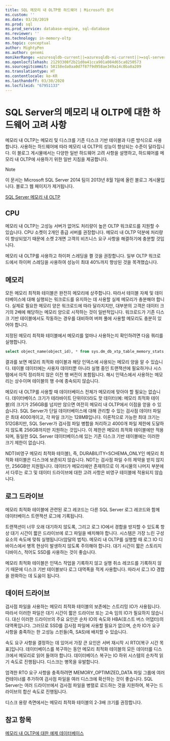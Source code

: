 ```yaml
---
title: SQL 메모리 내 OLTP용 하드웨어 | Microsoft 문서
ms.custom: ''
ms.date: 03/28/2019
ms.prod: sql
ms.prod_service: database-engine, sql-database
ms.reviewer: ''
ms.technology: in-memory-oltp
ms.topic: conceptual
author: MightyPen
ms.author: genemi
monikerRange: =azuresqldb-current||=azuresqldb-mi-current||>=sql-server-2016||>=sql-server-linux-2017||=sqlallproducts-allversions
ms.openlocfilehash: 21293308f2b21d0a41cca901a084d65ca0250573
ms.sourcegitcommit: 58158eda0aa0d7f87f9d958ae349a14c0ba8a209
ms.translationtype: HT
ms.contentlocale: ko-KR
ms.lasthandoff: 03/30/2020
ms.locfileid: "67951133"
---
```

# <a name="hardware-considerations-for-in-memory-oltp-in-sql-server"></a>SQL Server의 메모리 내 OLTP에 대한 하드웨어 고려 사항

메모리 내 OLTP는 메모리 및 디스크를 기존 디스크 기반 테이블과 다른 방식으로 사용합니다. 사용하는 하드웨어에 따라 메모리 내 OLTP의 성능이 향상되는 수준이 달라집니다. 이 블로그 게시물에서는 다양한 일반 하드웨어 고려 사항을 설명하고, 하드웨어를 메모리 내 OLTP에 사용하기 위한 일반 지침을 제공합니다.

> [!NOTE]
> 이 문서는 Microsoft SQL Server 2014 팀이 2013년 8월 1일에 올린 블로그 게시물입니다. 블로그 웹 페이지가 제거됩니다.
>
> [SQL Server 메모리 내 OLTP](index.md)

<!--
    Here was the link to the blog. This blog was captured into this new article on 2018/11/30, by GeneMi (MightyPen).
    https://cloudblogs.microsoft.com/sqlserver/2013/08/01/hardware-considerations-for-in-memory-oltp-in-sql-server-2014/
    At least one pre-existing article that contained the obsolete blog link was:
        relational-databases\in-memory-oltp\sample-database-for-in-memory-oltp.md
-->

## <a name="cpu"></a>CPU

메모리 내 OLTP는 고성능 서버가 없어도 처리량이 높은 OLTP 워크로드를 지원할 수 있습니다. CPU 소켓이 2개인 중급 서버를 권장합니다. 메모리 내 OLTP 덕분에 처리량이 향상되었기 때문에 소켓 2개면 고객의 비즈니스 요구 사항을 해결하기에 충분할 것입니다.

메모리 내 OLTP를 사용하고 하이퍼 스레딩을 켤 것을 권장합니다. 일부 OLTP 워크로드에서 하이퍼 스레딩을 사용하여 성능이 최대 40%까지 향상된 것을 목격했습니다.

## <a name="memory"></a>메모리

모든 메모리 최적화 테이블은 완전히 메모리에 상주합니다. 따라서 테이블 자체 및 데이터베이스에 대해 실행되는 워크로드를 유지하는 데 사용할 실제 메모리가 충분해야 합니다. 실제로 필요한 메모리 양은 워크로드에 따라 달라지지만, 대부분의 고객은 데이터 크기의 2배에 해당하는 메모리 양으로 시작하는 것이 일반적입니다. 워크로드가 기존 디스크 기반 테이블에서도 작동하는 경우를 대비하여 버퍼 풀에 사용할 메모리도 충분히 있어야 합니다.

지정된 메모리 최적화 테이블에서 메모리를 얼마나 사용하는지 확인하려면 다음 쿼리를 실행합니다.

```sql
select object_name(object_id), * from sys.dm_db_xtp_table_memory_stats;
```

결과를 보면 메모리 최적화 테이블과 해당 인덱스에 사용되는 메모리 양을 알 수 있습니다. 테이블 데이터에는 사용자 데이터뿐 아니라 실행 중인 트랜잭션에 필요하거나 시스템에서 아직 정리하지 않은 이전 행 버전이 포함됩니다. 해시 인덱스에서 사용하는 메모리는 상수이며 테이블의 행 수에 종속되지 않습니다.

메모리 내 OLTP를 사용할 때 데이터베이스 전체가 메모리에 맞아야 할 필요는 없습니다. 데이터베이스 크기가 테라바이트 단위이더라도 핫 데이터(예: 메모리 최적화 테이블)의 크기가 256GB를 넘지만 않으면 여전히 메모리 내 OLTP에서 이점을 얻을 수 있습니다. SQL Server가 단일 데이터베이스에 대해 관리할 수 있는 검사점 데이터 파일은 최대 4000개이고, 각 파일 크기는 128MB입니다. 이론적으로 가능한 최대 크기는 512GB지만, SQL Server가 검사점 파일 병합을 처리하고 4000개 파일 제한에 도달하지 않도록 256GB까지만 지원하는 것입니다. 이 제한은 메모리 최적화 테이블에만 적용되며, 동일한 SQL Server 데이터베이스에 있는 기존 디스크 기반 테이블에는 이러한 크기 제한이 없습니다.

NDT(비영구 메모리 최적화 테이블), 즉, DURABILITY=SCHEMA_ONLY인 메모리 최적화 테이블은 디스크에 보존되지 않습니다. NDT는 검사점 파일 수의 제약을 받지 않지만, 256GB만 지원됩니다. 데이터가 메모리에만 존재하므로 이 게시물의 나머지 부분에서 다루는 로그 및 데이터 드라이브에 대한 고려 사항은 비영구 테이블에 적용되지 않습니다.

## <a name="log-drive"></a>로그 드라이브

메모리 최적화 테이블에 관련된 로그 레코드는 다른 SQL Server 로그 레코드와 함께 데이터베이스 트랜잭션 로그에 기록됩니다.

트랜잭션이 너무 오래 대기하지 않도록, 그리고 로그 IO에서 경합을 방지할 수 있도록 항상 대기 시간이 짧은 드라이브에 로그 파일을 배치해야 합니다. 시스템은 가장 느린 구성 요소의 속도에 맞춰 실행됩니다(암달의 법칙). 메모리 내 OLTP를 실행할 때 로그 IO 디바이스에서 병목 현상이 발생하지 않도록 주의해야 합니다. 대기 시간이 짧은 스토리지 디바이스, 적어도 SSD를 사용하는 것이 좋습니다.

메모리 최적화 테이블은 인덱스 작업을 기록하지 않고 실행 취소 레코드를 기록하지 않기 때문에 디스크 기반 테이블보다 로그 대역폭을 적게 사용합니다. 따라서 로그 IO 경합을 완화하는 데 도움이 됩니다.

## <a name="data-drive"></a>데이터 드라이브

검사점 파일을 사용하는 메모리 최적화 테이블의 보존에는 스트리밍 IO가 사용됩니다. 따라서 이러한 파일은 대기 시간이 짧은 드라이브 또는 고속 임의 IO가 필요하지 않습니다. 대신 이러한 드라이브의 주요 요인은 순차 IO의 속도와 HBA(호스트 버스 어댑터)의 대역폭입니다. 그러므로 SSD를 검사점 파일에 사용할 필요가 없으며, 순차 IO가 요구 사항을 충족하는 한 고성능 스핀들(즉, SAS)에 배치할 수 있습니다.

속도 요구 사항을 결정하는 데 있어서 가장 큰 요인은 서버 재시작 시 RTO[복구 시간 목표]입니다. 데이터베이스를 복구하는 동안 메모리 최적화 테이블의 모든 데이터를 디스크에서 메모리로 읽어 들여야 합니다. 데이터베이스 복구는 IO 하위 시스템의 순차적 읽기 속도로 진행됩니다. 디스크는 병목을 유발합니다.

엄격한 RTO 요구 사항을 충족하려면 MEMORY_OPTIMIZED_DATA 파일 그룹에 여러 컨테이너를 추가하여 검사점 파일을 여러 디스크에 확산하는 것이 좋습니다. SQL Server는 여러 드라이브에서 검사점 파일을 병렬로 로드하는 것을 지원하여, 복구는 드라이브의 합산 속도로 진행됩니다.

디스크 용량 측면에서는 메모리 최적화 테이블의 2-3배 크기를 권장합니다.

## <a name="see-also"></a>참고 항목

[메모리 내 OLTP에 대한 예제 데이터베이스](sample-database-for-in-memory-oltp.md)
